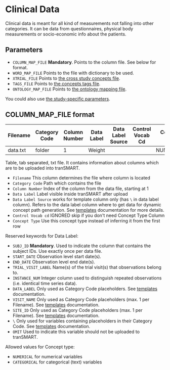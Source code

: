 Clinical Data
================

Clinical data is meant for all kind of measurements not falling into other
categories. It can be data from questionnaires, physical body measurements or
socio-economic info about the patients.


Parameters
------------
- `COLUMN_MAP_FILE` **Mandatory**. Points to the column file. See below for format.
- `WORD_MAP_FILE` Points to the file with dictionary to be used.
- `XTRIAL_FILE` Points to [the cross study concepts file](xtrial.md).
- `TAGS_FILE` Points to [the concepts tags file](tags.md).
- `ONTOLOGY_MAP_FILE` Points to [the ontology mapping file](ontology-mapping.md).

You could also use [the study-specific parameters](study-params.md).

COLUMN_MAP_FILE format
------------

|Filename|Category Code|Column Number|Data Label|Data Label Source|Control Vocab Cd|Concept Type |
|--------|-------------|-------------|----------|-----------------|----------------|-------------|
|data.txt|folder       |1            |Weight    |                 |                |NUMERICAL    |

Table, tab separated, txt file. It contains information about columns which are to be uploaded into tranSMART.

- `Filename`  This column determines the file where
column is located
- `Category Code` Path which contains the file
- `Column Number` Index of the column from the data file, starting at 1
- `Data Label`  Label visible inside tranSMART after upload
- `Data Label Source` works for template column only (has `\` in data label column). Refers to the data label column where to get data for dynamic concept path generation. See [templates](templates.md) documentation for more details.
- `Control Vocab cd`  IGNORED skip if you don't need Concept Type Column
- `Concept Type`  Use this concept type instead of inferring it from the first row

Reserved keywords for Data Label:
- `SUBJ_ID` **Mandatory**. Used to indicate the column that contains the subject IDs. Use exactly once per data file.
- `START_DATE` Observation level start date(s).
- `END_DATE` Observation level end date(s).
- `TRIAL_VISIT_LABEL` Name(s) of the trial visit(s) that observations belong to.
- `INSTANCE_NUM` Integer column used to distinguish repeated observations (i.e. identical time series data).
- `DATA_LABEL` Only used as Category Code placeholders. See [templates](templates.md) documentation.
- `VISIT_NAME` Only used as Category Code placeholders (max. 1 per Filename). See [templates](templates.md) documentation.
- `SITE_ID` Only used as Category Code placeholders (max. 1 per Filename). See [templates](templates.md) documentation.
- `\` Only used for variables containing placeholders in their Category Code. See [templates](templates.md) documentation.
- `OMIT` Used to indicate this variable should not be uploaded to tranSMART.

Allowed values for Concept type:
- `NUMERICAL` for numerical variables
- `CATEGORICAL` for categorical (text) variables 

